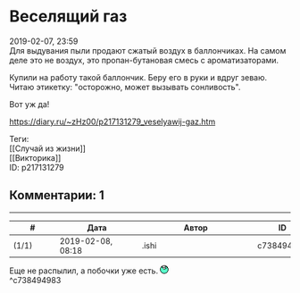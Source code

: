 Веселящий газ
=============

  
2019-02-07, 23:59  
 Для выдувания пыли продают сжатый воздух в баллончиках. На самом деле это не воздух, это пропан-бутановая смесь с ароматизаторами.   
   
 Купили на работу такой баллончик. Беру его в руки и вдруг зеваю. Читаю этикетку: "осторожно, может вызывать сонливость".   
   
 Вот уж да!   
  
<https://diary.ru/~zHz00/p217131279_veselyawij-gaz.htm>  
  
Теги:  
[[Случай из жизни]]  
[[Викторика]]  
ID: p217131279  


Комментарии: 1
--------------

  


---



|         #         |              Дата              |                     Автор                     |           ID           |
| --- | --- | --- | --- |
| (1/1) | 2019-02-08, 08:18 | .ishi | c738494983 |

  
 Еще не распылил, а побочки уже есть. ![:lol:](pics/1135.gif)   
 ^c738494983